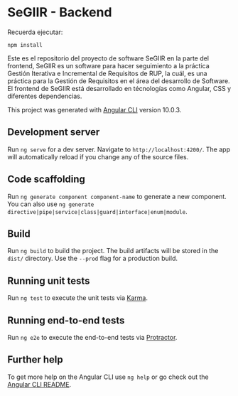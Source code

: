 # SeGIIR - Backend

Recuerda ejecutar: 

```
npm install
```

Este es el repositorio del proyecto de software SeGIIR en la parte del frontend, SeGIIR es un software para hacer seguimiento a la práctica Gestión Iterativa e Incremental de Requisitos de RUP, la cuál, es una práctica para la Gestión de Requisitos en el área del desarrollo de Software. El frontend de SeGIIR está desarrollado en técnologías como Angular, CSS y diferentes dependencias.

This project was generated with [Angular CLI](https://github.com/angular/angular-cli) version 10.0.3.

## Development server

Run `ng serve` for a dev server. Navigate to `http://localhost:4200/`. The app will automatically reload if you change any of the source files.

## Code scaffolding

Run `ng generate component component-name` to generate a new component. You can also use `ng generate directive|pipe|service|class|guard|interface|enum|module`.

## Build

Run `ng build` to build the project. The build artifacts will be stored in the `dist/` directory. Use the `--prod` flag for a production build.

## Running unit tests

Run `ng test` to execute the unit tests via [Karma](https://karma-runner.github.io).

## Running end-to-end tests

Run `ng e2e` to execute the end-to-end tests via [Protractor](http://www.protractortest.org/).

## Further help

To get more help on the Angular CLI use `ng help` or go check out the [Angular CLI README](https://github.com/angular/angular-cli/blob/master/README.md).
